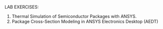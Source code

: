LAB EXERCISES:


 1. Thermal Simulation of Semiconductor Packages with ANSYS.
 2. Package Cross-Section Modeling in ANSYS Electronics Desktop (AEDT)
